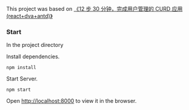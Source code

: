 This project was based on [《12 步 30 分钟，完成用户管理的 CURD 应用 (react+dva+antd)》](https://github.com/sorrycc/blog/issues/18)

### Start

In the project directory

Install dependencies.

 `npm install`

Start Server.

 `npm start`


Open [http://localhost:8000](http://localhost:8000) to view it in the browser.
